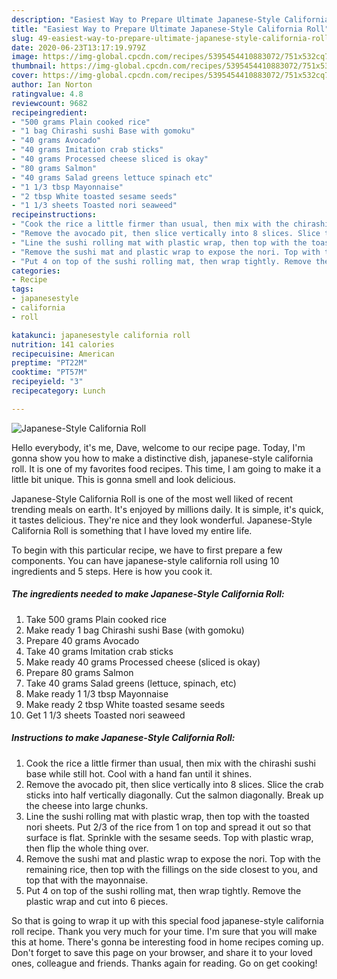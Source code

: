 ```yaml
---
description: "Easiest Way to Prepare Ultimate Japanese-Style California Roll"
title: "Easiest Way to Prepare Ultimate Japanese-Style California Roll"
slug: 49-easiest-way-to-prepare-ultimate-japanese-style-california-roll
date: 2020-06-23T13:17:19.979Z
image: https://img-global.cpcdn.com/recipes/5395454410883072/751x532cq70/japanese-style-california-roll-recipe-main-photo.jpg
thumbnail: https://img-global.cpcdn.com/recipes/5395454410883072/751x532cq70/japanese-style-california-roll-recipe-main-photo.jpg
cover: https://img-global.cpcdn.com/recipes/5395454410883072/751x532cq70/japanese-style-california-roll-recipe-main-photo.jpg
author: Ian Norton
ratingvalue: 4.8
reviewcount: 9682
recipeingredient:
- "500 grams Plain cooked rice"
- "1 bag Chirashi sushi Base with gomoku"
- "40 grams Avocado"
- "40 grams Imitation crab sticks"
- "40 grams Processed cheese sliced is okay"
- "80 grams Salmon"
- "40 grams Salad greens lettuce spinach etc"
- "1 1/3 tbsp Mayonnaise"
- "2 tbsp White toasted sesame seeds"
- "1 1/3 sheets Toasted nori seaweed"
recipeinstructions:
- "Cook the rice a little firmer than usual, then mix with the chirashi sushi base while still hot. Cool with a hand fan until it shines."
- "Remove the avocado pit, then slice vertically into 8 slices. Slice the crab sticks into half vertically diagonally. Cut the salmon diagonally. Break up the cheese into large chunks."
- "Line the sushi rolling mat with plastic wrap, then top with the toasted nori sheets. Put 2/3 of the rice from 1 on top and spread it out so that surface is flat. Sprinkle with the sesame seeds. Top with plastic wrap, then flip the whole thing over."
- "Remove the sushi mat and plastic wrap to expose the nori. Top with the remaining rice, then top with the fillings on the side closest to you, and top that with the mayonnaise."
- "Put 4 on top of the sushi rolling mat, then wrap tightly. Remove the plastic wrap and cut into 6 pieces."
categories:
- Recipe
tags:
- japanesestyle
- california
- roll

katakunci: japanesestyle california roll 
nutrition: 141 calories
recipecuisine: American
preptime: "PT22M"
cooktime: "PT57M"
recipeyield: "3"
recipecategory: Lunch

---
```



![Japanese-Style California Roll](https://img-global.cpcdn.com/recipes/5395454410883072/751x532cq70/japanese-style-california-roll-recipe-main-photo.jpg)

Hello everybody, it's me, Dave, welcome to our recipe page. Today, I'm gonna show you how to make a distinctive dish, japanese-style california roll. It is one of my favorites food recipes. This time, I am going to make it a little bit unique. This is gonna smell and look delicious.

Japanese-Style California Roll is one of the most well liked of recent trending meals on earth. It's enjoyed by millions daily. It is simple, it's quick, it tastes delicious. They're nice and they look wonderful. Japanese-Style California Roll is something that I have loved my entire life.




To begin with this particular recipe, we have to first prepare a few components. You can have japanese-style california roll using 10 ingredients and 5 steps. Here is how you cook it.

<!--inarticleads1-->

##### The ingredients needed to make Japanese-Style California Roll:

1. Take 500 grams Plain cooked rice
1. Make ready 1 bag Chirashi sushi Base (with gomoku)
1. Prepare 40 grams Avocado
1. Take 40 grams Imitation crab sticks
1. Make ready 40 grams Processed cheese (sliced is okay)
1. Prepare 80 grams Salmon
1. Take 40 grams Salad greens (lettuce, spinach, etc)
1. Make ready 1 1/3 tbsp Mayonnaise
1. Make ready 2 tbsp White toasted sesame seeds
1. Get 1 1/3 sheets Toasted nori seaweed




<!--inarticleads2-->

##### Instructions to make Japanese-Style California Roll:

1. Cook the rice a little firmer than usual, then mix with the chirashi sushi base while still hot. Cool with a hand fan until it shines.
1. Remove the avocado pit, then slice vertically into 8 slices. Slice the crab sticks into half vertically diagonally. Cut the salmon diagonally. Break up the cheese into large chunks.
1. Line the sushi rolling mat with plastic wrap, then top with the toasted nori sheets. Put 2/3 of the rice from 1 on top and spread it out so that surface is flat. Sprinkle with the sesame seeds. Top with plastic wrap, then flip the whole thing over.
1. Remove the sushi mat and plastic wrap to expose the nori. Top with the remaining rice, then top with the fillings on the side closest to you, and top that with the mayonnaise.
1. Put 4 on top of the sushi rolling mat, then wrap tightly. Remove the plastic wrap and cut into 6 pieces.




So that is going to wrap it up with this special food japanese-style california roll recipe. Thank you very much for your time. I'm sure that you will make this at home. There's gonna be interesting food in home recipes coming up. Don't forget to save this page on your browser, and share it to your loved ones, colleague and friends. Thanks again for reading. Go on get cooking!
